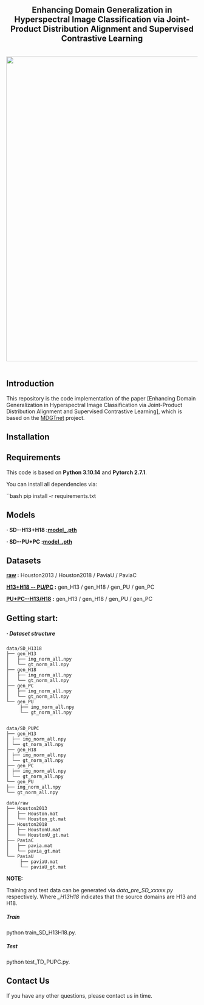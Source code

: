 <div align="center">
    <h2>
        Enhancing Domain Generalization in Hyperspectral Image Classification via Joint-Product Distribution Alignment and Supervised Contrastive Learning
    </h2>
</div>
<br>

<div align="center">
  <img src="./logs/JPDA-SCL.png" width="800"/>
</div>
<br>

## Introduction

This repository is the code implementation of the paper [Enhancing Domain Generalization in Hyperspectral Image Classification via Joint-Product Distribution Alignment and Supervised Contrastive Learning], which is based on the [MDGTnet](https://github.com/Cherrieqi/MDGTnet) project.

## Installation

## Requirements

This code is based on **Python 3.10.14** and **Pytorch 2.7.1**.

You can install all dependencies via:

``bash
pip install -r requirements.txt

## Models

**· SD--H13+H18 :[model\_.pth](https://pan.baidu.com/s/1Dmj8fSZjNHA5Ay_-ZctW-w?pwd=1234)**

**· SD--PU+PC :[model\_.pth](https://pan.baidu.com/s/1YRl9o7SqiivkBxhb6MkFJg?pwd=1234)**

## Datasets

**[raw](https://pan.baidu.com/s/15HsBrk2YlkrP8PfsfTFukA?pwd=1234) :** Houston2013 / Houston2018 / PaviaU / PaviaC

**[H13+H18 -- PU/PC](https://pan.baidu.com/s/1h6O0lagIPE57ZojxM60xWQ?pwd=1234) :** gen_H13 / gen_H18 / gen_PU / gen_PC

**[PU+PC--H13/H18](https://pan.baidu.com/s/1k2wWVf2KaP4m3zsRcwOqGQ?pwd=1234)** **:** gen_H13 / gen_H18 / gen_PU / gen_PC

## Getting start:

##### · Dataset structure

```
data/SD_H1318
├── gen_H13
│   ├── img_norm_all.npy
│   └── gt_norm_all.npy
├── gen_H18
│   ├── img_norm_all.npy
│   └── gt_norm_all.npy
├── gen_PC
│   ├── img_norm_all.npy
│   └── gt_norm_all.npy
└── gen_PU
     ├── img_norm_all.npy
     └── gt_norm_all.npy


```

```
data/SD_PUPC
├── gen_H13
│ ├── img_norm_all.npy
│ └── gt_norm_all.npy
├── gen_H18
│ ├── img_norm_all.npy
│ └── gt_norm_all.npy
├── gen_PC
│ ├── img_norm_all.npy
│ └── gt_norm_all.npy
└── gen_PU
├── img_norm_all.npy
└── gt_norm_all.npy

```

```
data/raw
├── Houston2013
│   ├── Houston.mat
│   └── Houston_gt.mat
├── Houston2018
│   ├── HoustonU.mat
│   └── HoustonU_gt.mat
├── PaviaC
│   ├── pavia.mat
│   └── pavia_gt.mat
└── PaviaU
     ├── paviaU.mat
     └── paviaU_gt.mat
```

**NOTE:**

​Training and test data can be generated via _data_pre_SD_xxxxx.py_ respectively. Where _\_H13H18_ indicates that the source domains are H13 and H18.

##### Train

​python train_SD_H13H18.py.

##### Test

​python test_TD_PUPC.py.

## Contact Us

If you have any other questions, please contact us in time.
